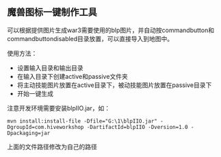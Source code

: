 ## 魔兽图标一键制作工具

可以根据提供图片生成war3需要使用的blp图片，并自动按commandbutton和commandbuttondisabled目录放置，可以直接导入到地图中。

使用方法：
- 设置输入目录和输出目录
- 在输入目录下创建active和passive文件夹
- 将主动技能图片放置在active目录下，被动技能图片放置在passive目录下
- 开始一键生成

注意开发环境需要安装blpIIO.jar，如：
```
mvn install:install-file -Dfile="G:\1\blpIIO.jar" -DgroupId=com.hiveworkshop -DartifactId=blpIIO -Dversion=1.0 -Dpackaging=jar
```
上面的文件路径修改为自己的路径